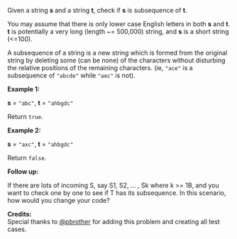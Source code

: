 

Given a string **s** and a string **t**, check if **s** is subsequence of **t**.



You may assume that there is only lower case English letters in both **s** and **t**. **t** is potentially a very long (length ~= 500,000) string, and **s** is a short string (<=100).



A subsequence of a string is a new string which is formed from the original string by deleting some (can be none) of the characters without disturbing the relative positions of the remaining characters. (ie, `"ace"` is a subsequence of `"abcde"` while `"aec"` is not).


**Example 1:**<br />
**s** = `"abc"`, **t** = `"ahbgdc"`



Return `true`.


**Example 2:**<br />
**s** = `"axc"`, **t** = `"ahbgdc"`



Return `false`.


**Follow up:**<br />
If there are lots of incoming S, say S1, S2, ... , Sk where k >= 1B, and you want to check one by one to see if T has its subsequence. In this scenario, how would you change your code?

**Credits:**<br />Special thanks to [@pbrother](https://leetcode.com/pbrother/) for adding this problem and creating all test cases.
